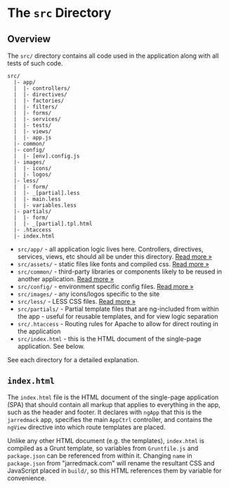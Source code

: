# The `src` Directory

## Overview

The `src/` directory contains all code used in the application along with all
tests of such code.

```
src/
  |- app/
  |  |- controllers/
  |  |- directives/
  |  |- factories/
  |  |- filters/
  |  |- forms/
  |  |- services/
  |  |- tests/
  |  |- views/
  |  |- app.js
  |- common/
  |- config/
  |  |- [env].config.js
  |- images/
  |  |- icons/
  |  |- logos/
  |- less/
  |  |- form/
  |  |- _[partial].less
  |  |- main.less
  |  |- variables.less
  |- partials/
  |  |- form/
  |  |- _[partial].tpl.html
  |- .htaccess
  |- index.html
```

- `src/app/` - all application logic lives here. Controllers, directives, services,
  views, etc should all be under this directory. [Read more &raquo;](app/README.md)
- `src/assets/` - static files like fonts and compiled css.
  [Read more &raquo;](assets/README.md)
- `src/common/` - third-party libraries or components likely to be reused in
  another application. [Read more &raquo;](common/README.md)
- `src/config/` - environment specific config files. [Read more &raquo;](config/README.md)
- `src/images/` - any icons/logos specific to the site
- `src/less/` - LESS CSS files. [Read more &raquo;](less/README.md)
- `src/partials/` - Partial template files that are ng-included from within the app -
  useful for reusable templates, and for view logic separation
- `src/.htaccess` - Routing rules for Apache to allow for direct routing in the application
- `src/index.html` - this is the HTML document of the single-page application.
  See below.

See each directory for a detailed explanation.

## `index.html`

The `index.html` file is the HTML document of the single-page application (SPA)
that should contain all markup that applies to everything in the app, such as
the header and footer. It declares with `ngApp` that this is the `jarredmack` app,
specifies the main `AppCtrl` controller, and contains the `ngView` directive
into which route templates are placed.

Unlike any other HTML document (e.g. the templates), `index.html` is compiled as
a Grunt template, so variables from `Gruntfile.js` and `package.json` can be
referenced from within it. Changing `name` in `package.json` from
"jarredmack.com" will rename the resultant CSS and JavaScript placed in `build/`,
so this HTML references them by variable for convenience.

